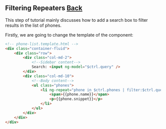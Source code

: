 ## Filtering Repeaters [Back](./../angular1.md)

This step of tutorial mainly discusses how to add a search box to filter results in the list of phones.

Firstly, we are going to change the template of the component:

```html
<!-- phone-list.template.html -->
<div class="container-fluid">
    <div class="row">
        <div class="col-md-2">
            <!--Sidebar content-->
            Search: <input ng-model="$ctrl.query" />
        </div>
        <div class="col-md-10">
            <!--Body content-->
            <ul class="phones">
                <li ng-repeat="phone in $ctrl.phones | filter:$ctrl.query">
                    <span>{{phone.name}}</span>
                    <p>{{phone.snippet}}</p>
                </li>
            </ul>
        </div>
    </div>
</div>
```
